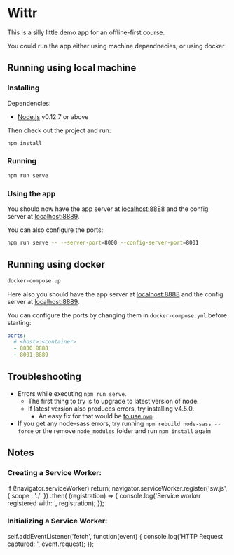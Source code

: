 # Wittr

This is a silly little demo app for an offline-first course.

You could run the app either using machine dependnecies, or using docker

## Running using local machine

### Installing

Dependencies:

* [Node.js](https://nodejs.org/en/) v0.12.7 or above

Then check out the project and run:

```sh
npm install
```

### Running

```sh
npm run serve
```

### Using the app

You should now have the app server at [localhost:8888](http://localhost:8888) and the config server at [localhost:8889](http://localhost:8889).

You can also configure the ports:

```sh
npm run serve -- --server-port=8000 --config-server-port=8001
```

## Running using docker

```sh
docker-compose up
```

Here also you should have the app server at [localhost:8888](http://localhost:8888) and the config server at [localhost:8889](http://localhost:8889).

You can configure the ports by changing them in `docker-compose.yml` before starting:

```yml
ports:
  # <host>:<container>
  - 8000:8888
  - 8001:8889
```

## Troubleshooting

* Errors while executing `npm run serve`.
  * The first thing to try is to upgrade to latest version of node.
  * If latest version also produces errors, try installing v4.5.0.
    * An easy fix for that would be [to use `nvm`](http://stackoverflow.com/a/7718438/1585523).
* If you get any node-sass errors, try running `npm rebuild node-sass --force` or the remove `node_modules` folder and run `npm install` again

## Notes

### Creating a Service Worker:
  if (!navigator.serviceWorker) return;
  navigator.serviceWorker.register('sw.js', { scope : './' })
    .then( (registration) => { console.log('Service worker registered with: ', registration); });


### Initializing a Service Worker:
self.addEventListener('fetch', function(event) {
  console.log('HTTP Request captured: ', event.request);
});
